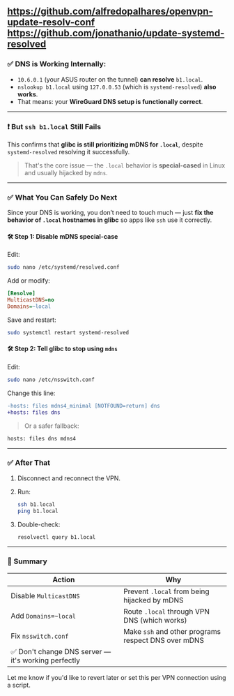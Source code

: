 https://github.com/alfredopalhares/openvpn-update-resolv-conf
https://github.com/jonathanio/update-systemd-resolved
---

### ✅ DNS is Working Internally:

* `10.6.0.1` (your ASUS router on the tunnel) **can resolve** `b1.local`.
* `nslookup b1.local` using `127.0.0.53` (which is `systemd-resolved`) **also works**.
* That means: your **WireGuard DNS setup is functionally correct**.

---

### ❗ But `ssh b1.local` Still Fails

This confirms that **glibc is still prioritizing mDNS for `.local`**, despite `systemd-resolved` resolving it successfully.

> That's the core issue — the `.local` behavior is **special-cased** in Linux and usually hijacked by `mdns`.

---

### ✅ What You Can Safely Do Next

Since your DNS is working, you don’t need to touch much — just **fix the behavior of `.local` hostnames in glibc** so apps like `ssh` use it correctly.

#### 🛠 Step 1: Disable mDNS special-case

Edit:

```bash
sudo nano /etc/systemd/resolved.conf
```

Add or modify:

```ini
[Resolve]
MulticastDNS=no
Domains=~local
```

Save and restart:

```bash
sudo systemctl restart systemd-resolved
```

#### 🛠 Step 2: Tell glibc to stop using `mdns`

Edit:

```bash
sudo nano /etc/nsswitch.conf
```

Change this line:

```diff
-hosts: files mdns4_minimal [NOTFOUND=return] dns
+hosts: files dns
```

> Or a safer fallback:

```bash
hosts: files dns mdns4
```

---

### ✅ After That

1. Disconnect and reconnect the VPN.

2. Run:

   ```bash
   ssh b1.local
   ping b1.local
   ```

3. Double-check:

   ```bash
   resolvectl query b1.local
   ```

---

### 🚀 Summary

| Action                                             | Why                                                 |
| -------------------------------------------------- | --------------------------------------------------- |
| Disable `MulticastDNS`                             | Prevent `.local` from being hijacked by mDNS        |
| Add `Domains=~local`                               | Route `.local` through VPN DNS (which works)        |
| Fix `nsswitch.conf`                                | Make `ssh` and other programs respect DNS over mDNS |
| ✅ Don't change DNS server — it's working perfectly |                                                     |

Let me know if you'd like to revert later or set this per VPN connection using a script.
